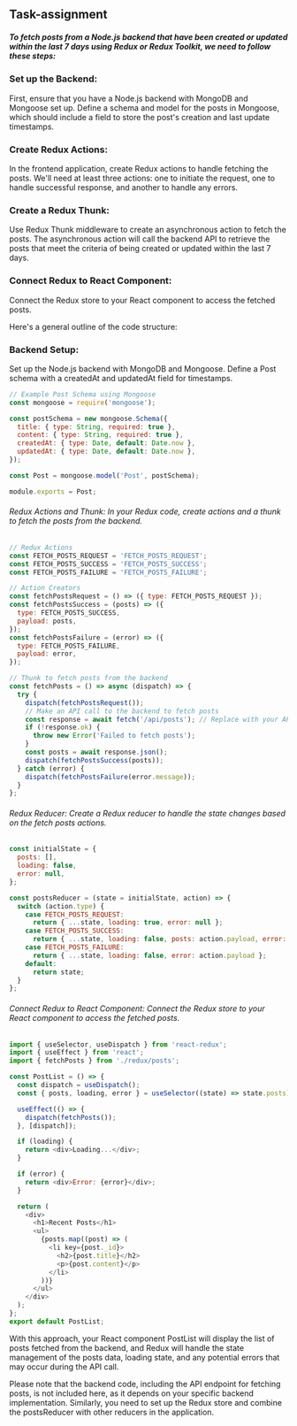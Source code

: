 ## Task-assignment

##### To fetch posts from a Node.js backend that have been created or updated within the last 7 days using Redux or Redux Toolkit, we need to follow these steps:

### Set up the Backend:

First, ensure that you have a Node.js backend with MongoDB and Mongoose set up. Define a schema and model for the posts in Mongoose, which should include a field to store the post's creation and last update timestamps.

### Create Redux Actions:

In the frontend application, create Redux actions to handle fetching the posts. We'll need at least three actions: one to initiate the request, one to handle successful response, and another to handle any errors.

### Create a Redux Thunk:

Use Redux Thunk middleware to create an asynchronous action to fetch the posts. The asynchronous action will call the backend API to retrieve the posts that meet the criteria of being created or updated within the last 7 days.

### Connect Redux to React Component:

Connect the Redux store to your React component to access the fetched posts.

Here's a general outline of the code structure:

### Backend Setup:

Set up the Node.js backend with MongoDB and Mongoose. Define a Post schema with a createdAt and updatedAt field for timestamps.

```js
// Example Post Schema using Mongoose
const mongoose = require('mongoose');

const postSchema = new mongoose.Schema({
  title: { type: String, required: true },
  content: { type: String, required: true },
  createdAt: { type: Date, default: Date.now },
  updatedAt: { type: Date, default: Date.now },
});

const Post = mongoose.model('Post', postSchema);

module.exports = Post;
```

###### Redux Actions and Thunk: In your Redux code, create actions and a thunk to fetch the posts from the backend.

```js
// Redux Actions
const FETCH_POSTS_REQUEST = 'FETCH_POSTS_REQUEST';
const FETCH_POSTS_SUCCESS = 'FETCH_POSTS_SUCCESS';
const FETCH_POSTS_FAILURE = 'FETCH_POSTS_FAILURE';

// Action Creators
const fetchPostsRequest = () => ({ type: FETCH_POSTS_REQUEST });
const fetchPostsSuccess = (posts) => ({
  type: FETCH_POSTS_SUCCESS,
  payload: posts,
});
const fetchPostsFailure = (error) => ({
  type: FETCH_POSTS_FAILURE,
  payload: error,
});

// Thunk to fetch posts from the backend
const fetchPosts = () => async (dispatch) => {
  try {
    dispatch(fetchPostsRequest());
    // Make an API call to the backend to fetch posts
    const response = await fetch('/api/posts'); // Replace with your API endpoint
    if (!response.ok) {
      throw new Error('Failed to fetch posts');
    }
    const posts = await response.json();
    dispatch(fetchPostsSuccess(posts));
  } catch (error) {
    dispatch(fetchPostsFailure(error.message));
  }
};
```

###### Redux Reducer: Create a Redux reducer to handle the state changes based on the fetch posts actions.

```js
const initialState = {
  posts: [],
  loading: false,
  error: null,
};

const postsReducer = (state = initialState, action) => {
  switch (action.type) {
    case FETCH_POSTS_REQUEST:
      return { ...state, loading: true, error: null };
    case FETCH_POSTS_SUCCESS:
      return { ...state, loading: false, posts: action.payload, error: null };
    case FETCH_POSTS_FAILURE:
      return { ...state, loading: false, error: action.payload };
    default:
      return state;
  }
};
```

###### Connect Redux to React Component: Connect the Redux store to your React component to access the fetched posts.

```js
import { useSelector, useDispatch } from 'react-redux';
import { useEffect } from 'react';
import { fetchPosts } from './redux/posts';

const PostList = () => {
  const dispatch = useDispatch();
  const { posts, loading, error } = useSelector((state) => state.posts);

  useEffect(() => {
    dispatch(fetchPosts());
  }, [dispatch]);

  if (loading) {
    return <div>Loading...</div>;
  }

  if (error) {
    return <div>Error: {error}</div>;
  }

  return (
    <div>
      <h1>Recent Posts</h1>
      <ul>
        {posts.map((post) => (
          <li key={post._id}>
            <h2>{post.title}</h2>
            <p>{post.content}</p>
          </li>
        ))}
      </ul>
    </div>
  );
};
export default PostList;
```

With this approach, your React component PostList will display the list of posts fetched from the backend, and Redux will handle the state management of the posts data, loading state, and any potential errors that may occur during the API call.

Please note that the backend code, including the API endpoint for fetching posts, is not included here, as it depends on your specific backend implementation. Similarly, you need to set up the Redux store and combine the postsReducer with other reducers in the application.
